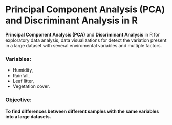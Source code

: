 # Principal Component Analysis (PCA) and Discriminant Analysis in R

**Principal Component Analysis (PCA)** and **Discriminant Analysis** in R for exploratory data analysis, data visualizations for detect the variation present in a large dataset with several enviromental variables and multiple factors. 

### Variables:

* Humidity, 
* Rainfall, 
* Leaf litter, 
* Vegetation cover.

### Objective:
**To find differences between different samples with the same variables into a large datasets.** 
